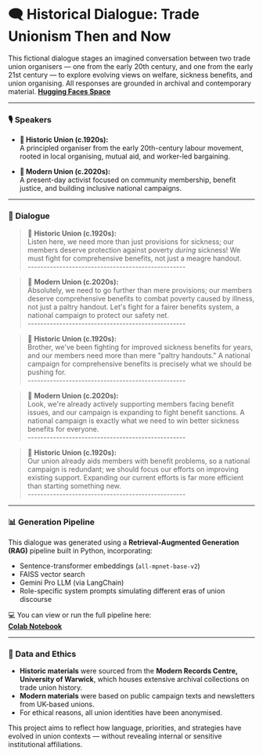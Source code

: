 # 🗨️ Historical Dialogue: Trade Unionism Then and Now

This fictional dialogue stages an imagined conversation between two trade union organisers — one from the early 20th century, and one from the early 21st century — to explore evolving views on welfare, sickness benefits, and union organising. All responses are grounded in archival and contemporary material.
[**Hugging Faces Space**](https://huggingface.co/spaces/ovrelord/union-debate-sim)

---

### 🎙️ Speakers

- **🔴 Historic Union (c.1920s):**  
  A principled organiser from the early 20th-century labour movement, rooted in local organising, mutual aid, and worker-led bargaining.

- **🔵 Modern Union (c.2020s):**  
  A present-day activist focused on community membership, benefit justice, and building inclusive national campaigns.

---

### 🧵 Dialogue

> 🔴 **Historic Union (c.1920s):**  
> Listen here, we need more than just provisions for sickness; our members deserve protection against poverty *during* sickness! We must fight for comprehensive benefits, not just a meagre handout.  
> *--------------------------------------------------*

> 🔵 **Modern Union (c.2020s):**  
> Absolutely, we need to go further than mere provisions; our members deserve comprehensive benefits to combat poverty caused by illness, not just a paltry handout. Let's fight for a fairer benefits system, a national campaign to protect our safety net.  
> *--------------------------------------------------*

> 🔴 **Historic Union (c.1920s):**  
> Brother, we've been fighting for improved sickness benefits for years, and our members need more than mere "paltry handouts." A national campaign for comprehensive benefits is precisely what we should be pushing for.  
> *--------------------------------------------------*

> 🔵 **Modern Union (c.2020s):**  
> Look, we're already actively supporting members facing benefit issues, and our campaign is expanding to fight benefit sanctions. A national campaign is exactly what we need to win better sickness benefits for everyone.  
> *--------------------------------------------------*

> 🔴 **Historic Union (c.1920s):**  
> Our union already aids members with benefit problems, so a national campaign is redundant; we should focus our efforts on improving existing support. Expanding our current efforts is far more efficient than starting something new.  
> *--------------------------------------------------*

---

### 📊 Generation Pipeline

This dialogue was generated using a **Retrieval-Augmented Generation (RAG)** pipeline built in Python, incorporating:

- Sentence-transformer embeddings (`all-mpnet-base-v2`)
- FAISS vector search
- Gemini Pro LLM (via LangChain)
- Role-specific system prompts simulating different eras of union discourse

💻 You can view or run the full pipeline here:  
[**Colab Notebook**]([https://colab.research.google.com/drive/1EUjPWVHx6CHoBJAlvWKsZGKUI-p1jrwa?usp=sharing])

---

### 📝 Data and Ethics

- **Historic materials** were sourced from the **Modern Records Centre, University of Warwick**, which houses extensive archival collections on trade union history.
- **Modern materials** were based on public campaign texts and newsletters from UK-based unions.
- For ethical reasons, all union identities have been anonymised.

This project aims to reflect how language, priorities, and strategies have evolved in union contexts — without revealing internal or sensitive institutional affiliations.

